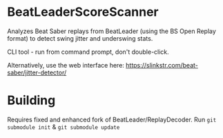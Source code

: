 # BeatLeaderScoreScanner

Analyzes Beat Saber replays from BeatLeader (using the BS Open Replay format) to detect swing jitter and underswing stats.

CLI tool - run from command prompt, don't double-click.

Alternatively, use the web interface here: https://slinkstr.com/beat-saber/jitter-detector/

# Building

Requires fixed and enhanced fork of BeatLeader/ReplayDecoder. Run `git submodule init` & `git submodule update`